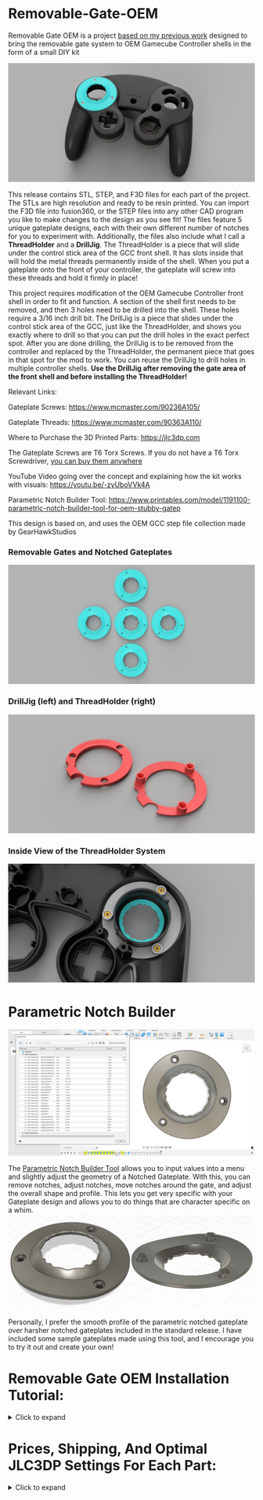 # Removable-Gate-OEM

Removable Gate OEM is a project [based on my previous work](https://github.com/sean44104/Removable-Gate-GCC) designed to bring the removable gate system to OEM Gamecube Controller shells in the form of a small DIY kit

![image](https://raw.githubusercontent.com/sean44104/Removable-Gate-OEM/main/Images/image1.PNG)

This release contains STL, STEP, and F3D files for each part of the project. The STLs are high resolution and ready to be resin printed. You can import the F3D file into fusion360, or the STEP files into any other CAD program you like to make changes to the design as you see fit! The files feature 5 unique gateplate designs, each with their own different number of notches for you to experiment with. Additionally, the files also include what I call a **ThreadHolder** and a **DrillJig**. The ThreadHolder is a piece that will slide under the control stick area of the GCC front shell. It has slots inside that will hold the metal threads permanently inside of the shell. When you put a gateplate onto the front of your controller, the gateplate will screw into these threads and hold it firmly in place!

This project requires modification of the OEM Gamecube Controller front shell in order to fit and function. A section of the shell first needs to be removed, and then 3 holes need to be drilled into the shell. These holes require a 3/16 inch drill bit. The DrillJig is a piece that slides under the control stick area of the GCC, just like the ThreadHolder, and shows you exactly where to drill so that you can put the drill holes in the exact perfect spot. After you are done drilling, the DrillJig is to be removed from the controller and replaced by the ThreadHolder, the permanent piece that goes in that spot for the mod to work. You can reuse the DrillJig to drill holes in multiple controller shells. **Use the DrillJig after removing the gate area of the front shell and before installing the ThreadHolder!**

Relevant Links:

Gateplate Screws: https://www.mcmaster.com/90236A105/

Gateplate Threads: https://www.mcmaster.com/90363A110/

Where to Purchase the 3D Printed Parts: https://jlc3dp.com

The Gateplate Screws are T6 Torx Screws. If you do not have a T6 Torx Screwdriver, [you can buy them anywhere](https://www.amazon.com/Screwdriver-TECKMAN-Controller-Mainboard-Electronic/dp/B08998GX65/ref=asc_df_B08998GX65)

YouTube Video going over the concept and explaining how the kit works with visuals:
https://youtu.be/-zyUboVVk4A

Parametric Notch Builder Tool: https://www.printables.com/model/1191100-parametric-notch-builder-tool-for-oem-stubby-gatep

This design is based on, and uses the OEM GCC step file collection made by GearHawkStudios

### Removable Gates and Notched Gateplates
![image](https://raw.githubusercontent.com/sean44104/Removable-Gate-OEM/main/Images/image2.png)

### DrillJig (left) and ThreadHolder (right)
![image](https://raw.githubusercontent.com/sean44104/Removable-Gate-OEM/main/Images/image3.png)

### Inside View of the ThreadHolder System
![image](https://raw.githubusercontent.com/sean44104/Removable-Gate-OEM/main/Images/t11.png)

# Parametric Notch Builder
![image](https://raw.githubusercontent.com/sean44104/Removable-Gate-OEM/main/Images/pnb1.png)

The [Parametric Notch Builder Tool](https://www.printables.com/model/1191100-parametric-notch-builder-tool-for-oem-stubby-gatep) allows you to input values into a menu and slightly adjust the geometry of a Notched Gateplate. With this, you can remove notches, adjust notches, move notches around the gate, and adjust the overall shape and profile. This lets you get very specific with your Gateplate design and allows you to do things that are character specific on a whim.
![image](https://raw.githubusercontent.com/sean44104/Removable-Gate-OEM/main/Images/pgp.png)

Personally, I prefer the smooth profile of the parametric notched gateplate over harsher notched gateplates included in the standard release. I have included some sample gateplates made using this tool, and I encourage you to try it out and create your own!

# Removable Gate OEM Installation Tutorial:
<details>
  <summary>Click to expand</summary>

# Step 1
The first thing you need to do is remove the gate material from the front shell. Remove the entire lifted circular section of the control stick gate, shown here in green. Cut off the entire lifted dome until it is flat with the rest of the front shell's surface. You can use a dremel to cut it off and then sand down the excess. Do not go deep into the shell, remove any of the inside, or take out the cylinder that extends down into the shell. Here is a front and side profile of what is to be removed:
![image](https://raw.githubusercontent.com/sean44104/Removable-Gate-OEM/main/Images/t1.png)
![image](https://raw.githubusercontent.com/sean44104/Removable-Gate-OEM/main/Images/t2.png)

**Your shell should look like this after you are finished**
![image](https://raw.githubusercontent.com/sean44104/Removable-Gate-OEM/main/Images/t3.png)
![image](https://raw.githubusercontent.com/sean44104/Removable-Gate-OEM/main/Images/t4.png)

# Step 2
Next, you are going to use the DrillJig. Slide the jig into the back of the front shell so that the curved side is going down into the controller and the flat side is facing up as shown. Now, use a 3/16 inch drill bit to remove the material shown here in green:
![image](https://raw.githubusercontent.com/sean44104/Removable-Gate-OEM/main/Images/t6.png)

Once you are finished drilling it should look like this:
![image](https://raw.githubusercontent.com/sean44104/Removable-Gate-OEM/main/Images/t5.png)
![image](https://raw.githubusercontent.com/sean44104/Removable-Gate-OEM/main/Images/t6b.png)

Here is a view from the other side:
![image](https://raw.githubusercontent.com/sean44104/Removable-Gate-OEM/main/Images/t7.png)
![image](https://raw.githubusercontent.com/sean44104/Removable-Gate-OEM/main/Images/t8.png)

# Step 3
Now, you are going to install the ThreadHolder. Remove the DrillJig from the controller shell and apply a small amount of glue to the flat top surface of the ThreadHolder. Then, you are going to slide it into the back of the front shell, just like the DrillJig, shown here:
![image](https://raw.githubusercontent.com/sean44104/Removable-Gate-OEM/main/Images/t9.png)
![image](https://raw.githubusercontent.com/sean44104/Removable-Gate-OEM/main/Images/t9b.png)

Make sure to firmly press the ThreadHolder in and push it down so that the entire piece makes good contact with the back of the controller front shell

# Step 4
Take your [thread pieces](https://www.mcmaster.com/90363a110/) and push them into the containers of the ThreadHolder until they are all the way in, as shown. This may be a tight friction fit, so you can use a screwdriver to push them in by applying pressure to the center of the thread piece.
![image](https://raw.githubusercontent.com/sean44104/Removable-Gate-OEM/main/Images/t10.png)

These thread pieces are designed to expand out when [the screw](https://www.mcmaster.com/90236A105/) is threaded inside of them, embedding themselves into the ThreadHolder and locking them inside of there permanently. I recommend that for the first time, you put the screws in upside-down like so. This way the threads can be expanded securely and will not fall out.
![image](https://raw.githubusercontent.com/sean44104/Removable-Gate-OEM/main/Images/t10b.png)

# Step 5
You are basically done now! Remove the upside-down screws from their thread pieces. The front shell is complete. You can now take a Gateplate and place it onto the front face of your Gamecube Controller front shell. It has three pegs underneath it, which will slot nicely into the holes that you drilled. Now, just insert a screw into each of the three holes on the gateplate surface and they will go through the gateplate, through the front shell, and thread into the metal inserts inside of the ThreadHolder. It will look like this when you are done and everything is fully installed:
![image](https://raw.githubusercontent.com/sean44104/Removable-Gate-OEM/main/Images/t10c.PNG)
![image](https://raw.githubusercontent.com/sean44104/Removable-Gate-OEM/main/Images/t11.png)

Now, you can assemble your controller. You will be able to remove and attach gateplates onto your controller while it is fully assembled. You do not have to take the controller apart whatsoever to remove or swap out a gateplate. Simply unscrew the Gateplate, remove the screws, and pull the Gateplate out.
![image](https://raw.githubusercontent.com/sean44104/Removable-Gate-OEM/main/Images/t12.PNG)

The internal parts will stay in place and not fall out. Happy Modding!
</details>

# Prices, Shipping, And Optimal JLC3DP Settings For Each Part:
<details>
  <summary>Click to expand</summary>

## Gateplates
![image](https://raw.githubusercontent.com/sean44104/Removable-Gate-OEM/main/Images/jlc1.png)

8001 Transparent Oil Spray is the best material for the Gateplate because of its high hardness, low friction, and good dimensional stability. A Gateplate made of this material will feel the smoothest when it touches your control stick and most OEM ABS Plastic-like. It will be more consistent and have a more perfect shape than something like Black Resin. 8001 Transparent Oil Spray Resin does have an issue where it is slightly thicker than the rest of the materials. For this reason, I do not recommend it for internal parts where tolerances and clearance are a priority. But for the external Gateplate, its perfect.

## ThreadHolder
![image](https://raw.githubusercontent.com/sean44104/Removable-Gate-OEM/main/Images/jlc2.png)

LEDO 6060 is the least expensive resin on the website. It does not have the smoothness of 8001 Transparent Oil Spray or the highly detailed and accurate surface finish of Black Resin, but it is more dimensionally stable than Black Resin and does not have the extra thickness issue that 8001 has. For a precise part like the ThreadHolder, that also wont be seen from the outside very much at all, I believe LEDO 6060 is the best choice.

## DrillJig
![image](https://raw.githubusercontent.com/sean44104/Removable-Gate-OEM/main/Images/jlc3.png)

I choose LEDO 6060 resin for the DrillJig for pretty much the same reason as I chose it for the ThreadHolder. The DrillJig is the only temporary piece in this kit. It is used to accurately drill your holes, and then it is either discarded or used again to make multiple shells. Because of this, it's material matters the least. Also, because of the DrillJig's completely flat surface, you could probably FDM print this part as well!

## Other Parts

While not explicitly part of this project, I do want to point out that *generally* the best and safest resin to print something in is actually Black Resin or JLC Black Resin. This resin type is smooth to the touch and has very high "resolution". It has a detailed, smooth, accurate surface that is much better than something like LEDO 6060. For general parts, such as buttons, shells, stick bases, or other small detailed parts, Black Resin is generally the way to go. If you want to guarantee that the part you order is MOST similar to the STL file that you designed and submitted, you should usually order parts in JLC Black Resin.

## Shipping

While you may notice that the prices for these individual parts can be very inexpensive, keep in mind that the shipping is usually where the majority of the cost is going to come from. While JLC3DP shipping can be relatively expensive, this does not mean that it is bad or that your parts will take months to get to you. From my experience, it takes about 2-3 weeks for an order to go from shipped to delivered. Usually around 10 days. Below are some prices and shipping estimates from JLC3DP. I would consider their information to be accurate. Even with the shipping cost included, you can obtain all of the 3D printed the parts needed for this kit for only about $20 - $30

<details>
  <summary>Click to expand</summary>
![image](https://raw.githubusercontent.com/sean44104/Removable-Gate-OEM/main/Images/jlc4.png)

![image](https://raw.githubusercontent.com/sean44104/Removable-Gate-OEM/main/Images/jlc5.png)
![image](https://raw.githubusercontent.com/sean44104/Removable-Gate-OEM/main/Images/jlc6.png)
![image](https://raw.githubusercontent.com/sean44104/Removable-Gate-OEM/main/Images/jlc7.png)
![image](https://raw.githubusercontent.com/sean44104/Removable-Gate-OEM/main/Images/jlc8.png)
![image](https://raw.githubusercontent.com/sean44104/Removable-Gate-OEM/main/Images/jlc9.png)
</details>

</details>